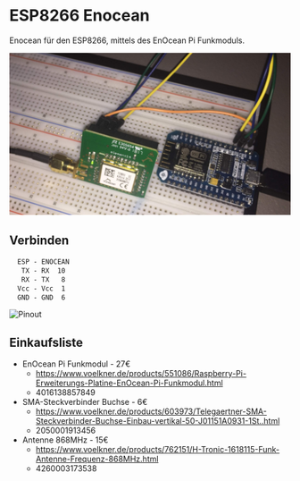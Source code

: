 # ESP8266 Enocean

Enocean für den ESP8266, mittels des EnOcean Pi Funkmoduls.

![Enocean](image.png)

## Verbinden
```
  ESP - ENOCEAN
   TX - RX  10
   RX - TX   8
  Vcc - Vcc  1
  GND - GND  6
```
![Pinout](https://cdn.weka-fachmedien.de/thumbs/media_uploads/images/1481104354-273-wor3x5p52.jpg.950x534.jpg)

## Einkaufsliste
- EnOcean Pi Funkmodul - 27€
  - https://www.voelkner.de/products/551086/Raspberry-Pi-Erweiterungs-Platine-EnOcean-Pi-Funkmodul.html
  - 4016138857849
- SMA-Steckverbinder Buchse - 6€
  - https://www.voelkner.de/products/603973/Telegaertner-SMA-Steckverbinder-Buchse-Einbau-vertikal-50-J01151A0931-1St..html
  - 2050001913456
- Antenne 868MHz - 15€
  - https://www.voelkner.de/products/762151/H-Tronic-1618115-Funk-Antenne-Frequenz-868MHz.html
  - 4260003173538
